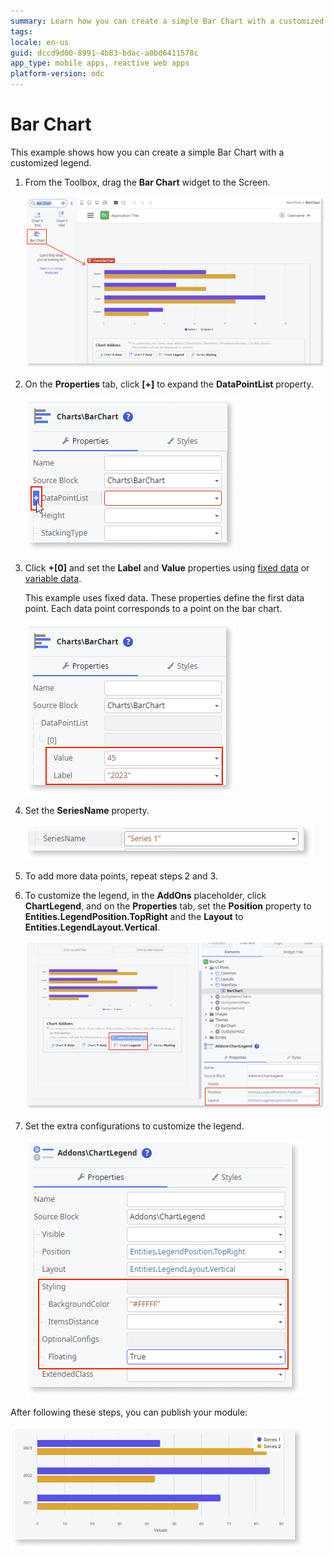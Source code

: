 ```yaml
---
summary: Learn how you can create a simple Bar Chart with a customized legend.
tags: 
locale: en-us
guid: dccd9d00-8991-4b83-bdac-a0bd6411578c
app_type: mobile apps, reactive web apps
platform-version: odc
---
```


# Bar Chart

This example shows how you can create a simple Bar Chart with a customized legend.

1. From the Toolbox, drag the **Bar Chart** widget to the Screen.

    ![Drag the Bar Chart widget to the screen ](images/chartbar-drag-ss.png)

1. On the **Properties** tab, click **[+]** to expand the **DataPointList** property.

    ![Expand the Data Point List property](images/chartbar-expand-ss.png)

1. Click **+[0]** and set the **Label** and **Value** properties using [fixed data](data.md#populate-your-chart-with-fixed-data) or [variable data](data.md#populate-your-chart-with-variable-data).

    This example uses fixed data. These properties define the first data point. Each data point corresponds to a point on the bar chart.

    ![Set the Position and Layout properties](images/chartbar-datapoint-ss.png)

1. Set the **SeriesName** property.

    ![Set the series name](images/chart-seriesname-ss.png)

1. To add more data points, repeat steps 2 and 3.

1. To customize the legend, in the **AddOns** placeholder, click **ChartLegend**, and on the **Properties** tab, set the **Position** property to **Entities.LegendPosition.TopRight** and the **Layout** to **Entities.LegendLayout.Vertical**.

    ![Set the Position and Layout properties](images/chartbar-addon-ss.png)

1. Set the extra configurations to customize the legend.

    ![Customize the legend](images/chartbar-customize-ss.png)

After following these steps, you can publish your module:

![Example Bar Chart](images/chartbar-result.png)
